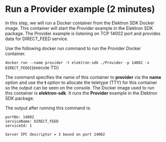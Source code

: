 # Run a Provider example (2 minutes)

In this step, we will run a Docker container from the Elektron SDK Docker image. This container will start the Provider example in the Elektron SDK package. The Provider example is listening on TCP 14002 port and provides data for DIRECT_FEED service.

Use the following docker run command to run the Provider Docker container.

`docker run --name provider -t elektron-sdk ./Provider -p 14002 -s DIRECT_FEED`{{execute T1}}

The command specifies the name of this container to **provider** via the **name** option and use the **t** option to allocate the teletype (TTY) for this container so the output can be seen on the console. The Docker image used to run this container is **elektron-sdk**. It runs the **Provider** example in the Elektron SDK package.

The output after running this command is:

```
portNo: 14002
serviceName: DIRECT_FEED
serviceId: 1

Server IPC descriptor = 3 bound on port 14002
```
